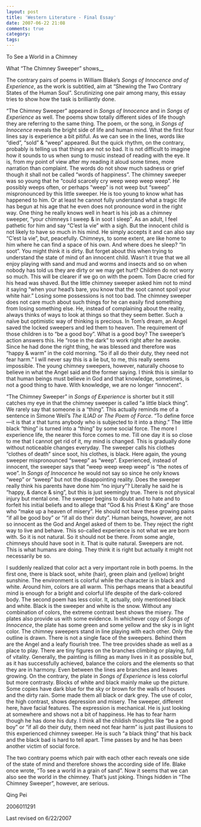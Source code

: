 ```yaml
---
layout: post
title: 'Western Literature - Final Essay'
date: 2007-06-22 21:08
comments: true
category: 
tags:
---
```

    

To See a World in a Chimney

What “The Chimney Sweeper” shows__

The contrary pairs of poems in William Blake’s _Songs of Innocence and of Experience_, as the work is subtitled, aim at “Shewing the Two Contrary States of the Human Soul”. Scrutinizing one pair among many, this essay tries to show how the task is brilliantly done.

“The Chimney Sweeper” appeared in _Songs of Innocence_ and in _Songs of Experience_ as well. The poems show totally different sides of life though they are referring to the same thing. The poem, or the song, in _Songs of Innocence_ reveals the bright side of life and human mind. What the first four lines say is experience a bit pitiful. As we can see in the lines, words like “died”, “sold” & “weep” appeared. But the quick rhythm, on the contrary, probably is telling us that things are not so bad. It is not difficult to imagine how it sounds to us when sung to music instead of reading with the eye. It is, from my point of view after my reading it aloud some times, more narration than complaint. The words do not show much sadness or grief though it shall not be called “words of happiness”. The chimney sweeper was so young that he “could scarcely cry weep weep weep weep”. He possibly weeps often, or perhaps “weep” is not weep but “sweep” mispronounced by this little sweeper. He is too young to know what has happened to him. Or at least he cannot fully understand what a tragic life has begun at his age that he even does not pronounce word in the right way. One thing he really knows well in heart is his job as a chimney sweeper, “your chimneys I sweep & in soot I sleep”. As an adult, I feel pathetic for him and say “C’est la vie” with a sigh. But the innocent child is not likely to have so much in his mind. He simply accepts it and can also say “C’est la vie”, but, peacefully. Chimneys, to some extent, are like home to him where he can find a space of his own. And where does he sleep? “In soot”. You might think it is dirty. But forget about this when trying to understand the state of mind of an innocent child. Wasn’t it true that we all enjoy playing with sand and mud and worms and insects and so on when nobody has told us they are dirty or we may get hurt? Children do not worry so much. This will be clearer if we go on with the poem. Tom Dacre cried for his head was shaved. But the little chimney sweeper asked him not to mind it saying “when your head’s bare, you know that the soot cannot spoil your white hair.” Losing some possessions is not too bad. The chimney sweeper does not care much about such things for he can easily find something from losing something else. He, instead of complaining about the reality, always thinks of ways to look at things so that they seem better. Such a naïve but optimistic way of thinking is precious. In Tom’s dream, an Angel saved the locked sweepers and led them to heaven. The requirement of those children is to “be a good boy”. What is a good boy? The sweeper’s action answers this. He “rose in the dark” to work right after he awoke. Since he had done the right thing, he was blessed and therefore was “happy & warm” in the cold morning. “So if all do their duty, they need not fear harm.” I will never say this is a lie but, to me, this really seems impossible. The young chimney sweepers, however, naturally choose to believe in what the Angel said and the former saying. I think this is similar to that human beings must believe in God and that knowledge, sometimes, is not a good thing to have. With knowledge, we are no longer “innocent”.

“The Chimney Sweeper” in _Songs of Experience_ is shorter but it still catches my eye in that the chimney sweeper is called “a little black thing”. We rarely say that someone is a “thing”. This actually reminds me of a sentence in Simone Weil’s _The ILIAD or The Poem of Force_. “To define force—it is that _x_ that turns anybody who is subjected to it into a _thing_.” The little black “thing” is turned into a “thing” by some social force. The more I experience life, the nearer this force comes to me. Till one day it is so close to me that I cannot get rid of it, my mind is changed. This is gradually done without noticeable changes everyday. The sweeper calls his clothes “clothes of death” since soot, his clothes, is black. Here again, the young sweeper mispronounced “sweep” as “weep”. Experienced, instead of innocent, the sweeper says that “weep weep weep weep” is “the notes of woe”. In _Songs of Innocence_ he would not say so since he only knows “weep” or “sweep” but not the disappointing reality. Does the sweeper really think his parents have done him “no injury”? Literally he said he is “happy, & dance & sing”, but this is just seemingly true. There is not physical injury but mental one. The sweeper begins to doubt and to hate and to forfeit his initial beliefs and to allege that “God & his Priest & King” are those who “make up a heaven of misery”. He should not have these growing pains “if all be good boy” or “if all do their duty”. Human beings, however, are not so innocent as the God and Angel asked of them to be. They reject the right way to live and behave. This so-called experience is not what we are born with. So it is not natural. So it should not be there. From some angle, chimneys should have soot in it. That is quite natural. Sweepers are not. This is what humans are doing. They think it is right but actually it might not necessarily be so.

I suddenly realized that color act a very important role in both poems. In the first one, there is black soot, white (hair), green plain and (yellow) bright sunshine. The environment is colorful while the character is in black and white. Around him, colors are all warm. This perhaps means that a beautiful mind is enough for a bright and colorful life despite of the dark-colored body. The second poem has less color. It, actually, only mentioned black and white. Black is the sweeper and white is the snow. Without any combination of colors, the extreme contrast best shows the misery. The plates also provide us with some evidence. In whichever copy of _Songs of Innocence_, the plate has some green and some yellow and the sky is in light color. The chimney sweepers stand in line playing with each other. Only the outline is drawn. There is not a single face of the sweepers. Behind them are the Angel and a leafy flourish tree. The tree provides shade as well as a place to play. There are tiny figures on the branches climbing or playing, full of vitality. Generally, the painting is filling as many lives in it as possible but, as it has successfully achieved, balance the colors and the elements so that they are in harmony. Even between the lines are branches and leaves growing. On the contrary, the plate in _Songs of Experience_ is less colorful but more contrasty. Blocks of white and black mainly make up the picture. Some copies have dark blue for the sky or brown for the walls of houses and the dirty rain. Some made them all black or dark grey. The use of color, the high contrast, shows depression and misery. The sweeper, different here, have facial features. The expression is mechanical. He is just looking at somewhere and shows not a bit of happiness. He has to fear harm though he has done his duty. I think all the childish thoughts like “be a good boy” or “if all do their duty, them need not fear harm” is just past illusions to this experienced chimney sweeper. He is such “a black thing” that his back and the black bad is hard to tell apart. Time passes by and he has been another victim of social force.

The two contrary poems which pair with each other each reveals one side of the state of mind and therefore shows the according side of life. Blake once wrote, “To see a world in a grain of sand”. Now it seems that we can also see the world in the chimney. That’s just joking. Things hidden in “The Chimney Sweeper”, however, are serious.

Qing Pei

2006011291

Last revised on 6/22/2007
